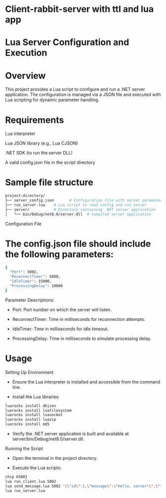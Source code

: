 # Client-rabbit-server with ttl and lua app

# Lua Server Configuration and Execution

# Overview

This project provides a Lua script to configure and run a .NET server application. The configuration is managed via a JSON file and executed with Lua scripting for dynamic parameter handling.

# Requirements

Lua interpreter

Lua JSON library (e.g., Lua CJSON)

.NET SDK (to run the server DLL)

A valid config.json file in the script directory

# Sample file structure

```sh
project-directory/
├── server_config.json       # Configuration file with server parameters
├── run_server.lua    # Lua script to read config and run server
├── server/           # Directory containing .NET server application
│   └── bin/Debug/net8.0/server.dll  # Compiled server application
```

Configuration File

#  The config.json file should include the following parameters:

```sh
{
  "Port": 5002,
  "ReconnectTimer": 5000,
  "IdleTimer": 15000,
  "ProcessingDelay": 10000
}
```

Parameter Descriptions:

- Port: Port number on which the server will listen.

- ReconnectTimer: Time in milliseconds for reconnection attempts.

- IdleTimer: Time in milliseconds for idle timeout.

- ProcessingDelay: Time in milliseconds to simulate processing delay.

# Usage

Setting Up Environment

- Ensure the Lua interpreter is installed and accessible from the command line.

- Install the Lua libraries:

```sh
luarocks install dkjson
luarocks install luafilesystem
luarocks install luasocket
luarocks install luazip
luarocks install md5
```

- Verify the .NET server application is built and available at server/bin/Debug/net8.0/server.dll.

Running the Script

- Open the terminal in the project directory.

- Execute the Lua scripts:

```sh
chcp 65001
lua run_client.lua 5002
lua send_message.lua 5002 "{\"id\":1,\"message\":\"Hello, server!\",\"timestamp\":\"2024-12-31T12:00:00Z\"}"
lua run_server.lua
```